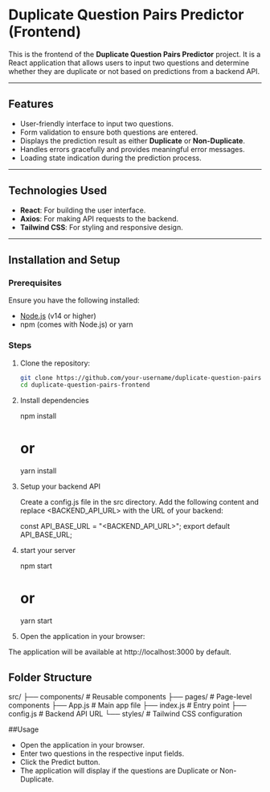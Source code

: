 # Duplicate Question Pairs Predictor (Frontend)

This is the frontend of the **Duplicate Question Pairs Predictor** project. It is a React application that allows users to input two questions and determine whether they are duplicate or not based on predictions from a backend API.

---

## Features

- User-friendly interface to input two questions.
- Form validation to ensure both questions are entered.
- Displays the prediction result as either **Duplicate** or **Non-Duplicate**.
- Handles errors gracefully and provides meaningful error messages.
- Loading state indication during the prediction process.

---

## Technologies Used

- **React**: For building the user interface.
- **Axios**: For making API requests to the backend.
- **Tailwind CSS**: For styling and responsive design.

---

## Installation and Setup

### Prerequisites

Ensure you have the following installed:

- [Node.js](https://nodejs.org/) (v14 or higher)
- npm (comes with Node.js) or yarn

### Steps

1. Clone the repository:
   ```bash
   git clone https://github.com/your-username/duplicate-question-pairs-frontend.git
   cd duplicate-question-pairs-frontend
2. Install dependencies
   
      npm install
      # or
      yarn install
3. Setup your backend API

   Create a config.js file in the src directory.
   Add the following content and replace <BACKEND_API_URL> with the URL of your backend:

   const API_BASE_URL = "<BACKEND_API_URL>";
   export default API_BASE_URL;
   
4. start your server

    npm start
    # or
    yarn start
    
5. Open the application in your browser:

  The application will be available at http://localhost:3000 by default.

## Folder Structure

src/
├── components/      # Reusable components
├── pages/           # Page-level components
├── App.js           # Main app file
├── index.js         # Entry point
├── config.js        # Backend API URL
└── styles/          # Tailwind CSS configuration


##Usage
   - Open the application in your browser.
   - Enter two questions in the respective input fields.
   - Click the Predict button.
   - The application will display if the questions are Duplicate or Non-Duplicate.

